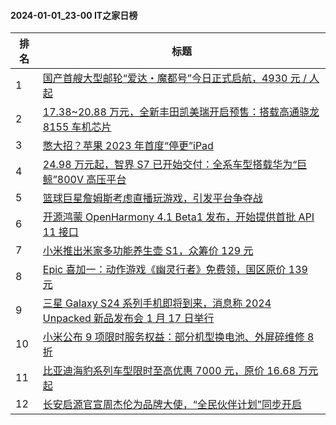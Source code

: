 #### 2024-01-01_23-00  IT之家日榜

| 排名 | 标题|
| --- | ---|
| 1 | [国产首艘大型邮轮“爱达・魔都号”今日正式启航，4930 元 / 人起](https://www.ithome.com/0/742/730.htm) |
| 2 | [17.38~20.88 万元，全新丰田凯美瑞开启预售：搭载高通骁龙 8155 车机芯片](https://www.ithome.com/0/742/760.htm) |
| 3 | [憋大招？苹果 2023 年首度“停更”iPad](https://www.ithome.com/0/742/787.htm) |
| 4 | [24.98 万元起，智界 S7 已开始交付：全系车型搭载华为“巨鲸”800V 高压平台](https://www.ithome.com/0/742/755.htm) |
| 5 | [篮球巨星詹姆斯考虑直播玩游戏，引发平台争夺战](https://www.ithome.com/0/742/720.htm) |
| 6 | [开源鸿蒙 OpenHarmony 4.1 Beta1 发布，开始提供首批 API 11 接口](https://www.ithome.com/0/742/726.htm) |
| 7 | [小米推出米家多功能养生壶 S1，众筹价 129 元](https://www.ithome.com/0/742/750.htm) |
| 8 | [Epic 喜加一：动作游戏《幽灵行者》免费领，国区原价 139 元](https://www.ithome.com/0/742/721.htm) |
| 9 | [三星 Galaxy S24 系列手机即将到来，消息称 2024 Unpacked 新品发布会 1 月 17 日举行](https://www.ithome.com/0/742/725.htm) |
| 10 | [小米公布 9 项限时服务权益：部分机型换电池、外屏碎维修 8 折](https://www.ithome.com/0/742/758.htm) |
| 11 | [比亚迪海豹系列车型限时至高优惠 7000 元，原价 16.68 万元起](https://www.ithome.com/0/742/762.htm) |
| 12 | [长安启源官宣周杰伦为品牌大使，“全民伙伴计划”同步开启](https://www.ithome.com/0/742/757.htm) |
